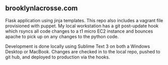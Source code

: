 ## brooklynlacrosse.com

Flask application using jinja templates.
This repo also includes a vagrant file provisioned with puppet.
My local workstation has a git post-update hook which rsyncs all code changes to a t1 micro EC2 instance and bounces apache to pick up on any changes to the python code.

Development is done locally using Sublime Text 3 on both a Windows Desktop or MacBook.
Changes are checked in to the local repo, pushed to git hub, and deployed to production via the hooks.